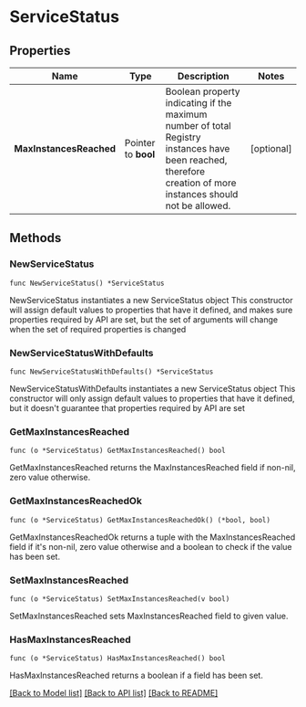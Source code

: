 # ServiceStatus

## Properties

Name | Type | Description | Notes
------------ | ------------- | ------------- | -------------
**MaxInstancesReached** | Pointer to **bool** | Boolean property indicating if the maximum number of total Registry instances have been reached, therefore creation of more instances should not be allowed. | [optional] 


## Methods

### NewServiceStatus

`func NewServiceStatus() *ServiceStatus`

NewServiceStatus instantiates a new ServiceStatus object
This constructor will assign default values to properties that have it defined,
and makes sure properties required by API are set, but the set of arguments
will change when the set of required properties is changed

### NewServiceStatusWithDefaults

`func NewServiceStatusWithDefaults() *ServiceStatus`

NewServiceStatusWithDefaults instantiates a new ServiceStatus object
This constructor will only assign default values to properties that have it defined,
but it doesn't guarantee that properties required by API are set


### GetMaxInstancesReached

`func (o *ServiceStatus) GetMaxInstancesReached() bool`

GetMaxInstancesReached returns the MaxInstancesReached field if non-nil, zero value otherwise.

### GetMaxInstancesReachedOk

`func (o *ServiceStatus) GetMaxInstancesReachedOk() (*bool, bool)`

GetMaxInstancesReachedOk returns a tuple with the MaxInstancesReached field if it's non-nil, zero value otherwise
and a boolean to check if the value has been set.

### SetMaxInstancesReached

`func (o *ServiceStatus) SetMaxInstancesReached(v bool)`

SetMaxInstancesReached sets MaxInstancesReached field to given value.

### HasMaxInstancesReached

`func (o *ServiceStatus) HasMaxInstancesReached() bool`

HasMaxInstancesReached returns a boolean if a field has been set.



[[Back to Model list]](../README.md#documentation-for-models) [[Back to API list]](../README.md#documentation-for-api-endpoints) [[Back to README]](../README.md)

